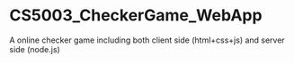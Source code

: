 # CS5003_CheckerGame_WebApp
A online checker game including both client side (html+css+js) and server side (node.js)
